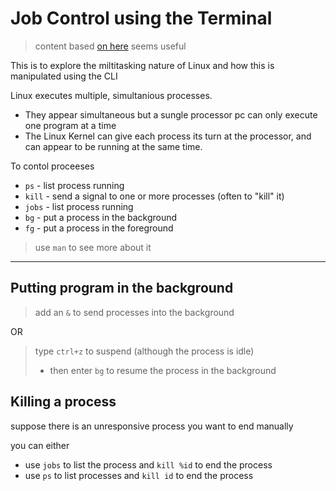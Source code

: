 # Job Control using the Terminal

> content based [on here](http://linuxcommand.org/lc3_lts0100.php) seems useful

This is to explore the miltitasking nature of Linux and how this is manipulated using the CLI

Linux executes multiple, simultanious processes.

- They appear simultaneous but a sungle processor pc can only execute one program at a time
- The Linux Kernel can give each process its turn at the processor, and can appear to be running at the same time.

To contol proceeses
- `ps` - list process running
- `kill` - send a signal to one or more processes (often to "kill" it)
- `jobs` - list process running
- `bg` - put a process in the background
- `fg` - put a process in the foreground

> use `man` to see more about it

---

## Putting program in the background

> add an `&` to send processes into the background

OR

> type `ctrl+z` to suspend (although the process is idle)
> - then enter `bg` to resume the process in the background

## Killing a process

suppose there is an unresponsive process you want to end manually

you can either

- use `jobs` to list the process and `kill %id` to end the process
- use `ps` to list processes and `kill id` to end the process
